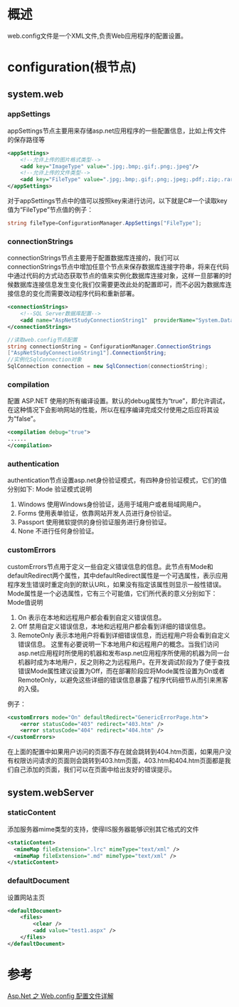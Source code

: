 # 概述　

web.config文件是一个XML文件,负责Web应用程序的配置设置。

# configuration(根节点)

## system.web

### appSettings

appSettings节点主要用来存储asp.net应用程序的一些配置信息，比如上传文件的保存路径等

```xml
<appSettings> 
    <!--允许上传的图片格式类型--> 
    <add key="ImageType" value=".jpg;.bmp;.gif;.png;.jpeg"/> 
    <!--允许上传的文件类型--> 
    <add key="FileType" value=".jpg;.bmp;.gif;.png;.jpeg;.pdf;.zip;.rar;.xls;.doc"/> 
</appSettings>
```

对于appSettings节点中的值可以按照key来进行访问，以下就是C#一个读取key值为“FileType”节点值的例子：

```csharp
string fileType=ConfigurationManager.AppSettings["FileType"];
```

### connectionStrings

connectionStrings节点主要用于配置数据库连接的，我们可以connectionStrings节点中增加任意个节点来保存数据库连接字符串，将来在代码中通过代码的方式动态获取节点的值来实例化数据库连接对象，这样一旦部署的时候数据库连接信息发生变化我们仅需要更改此处的配置即可，而不必因为数据库连接信息的变化而需要改动程序代码和重新部署。

```xml
<connectionStrings> 
    <!--SQL Server数据库配置--> 
    <add name="AspNetStudyConnectionString1"  providerName="System.Data.Sqlclient" connectionString="Data Source=(local);Initial Catalog=AspNetStudy;User ID=sa;Password=sa;Integrated Security=False"/> 
</connectionStrings>
```

```csharp
//读取web.config节点配置    
string connectionString = ConfigurationManager.ConnectionStrings
["AspNetStudyConnectionString1"].ConnectionString;
//实例化SqlConnection对象
SqlConnection connection = new SqlConnection(connectionString);
```

### compilation

配置 ASP.NET 使用的所有编译设置。默认的debug属性为“true”，即允许调试，在这种情况下会影响网站的性能，所以在程序编译完成交付使用之后应将其设为“false”。

```xml
<compilation debug="true">
......
</compilation>
```

### authentication

authentication节点设置asp.net身份验证模式，有四种身份验证模式，它们的值分别如下:
Mode 验证模式说明
1. Windows 使用Windows身份验证，适用于域用户或者局域网用户。
2. Forms 使用表单验证，依靠网站开发人员进行身份验证。
3. Passport 使用微软提供的身份验证服务进行身份验证。
4. None 不进行任何身份验证。

### customErrors

customErrors节点用于定义一些自定义错误信息的信息。此节点有Mode和defaultRedirect两个属性，其中defaultRedirect属性是一个可选属性，表示应用程序发生错误时重定向到的默认URL，如果没有指定该属性则显示一般性错误。Mode属性是一个必选属性，它有三个可能值，它们所代表的意义分别如下：
Mode值说明

1. On 表示在本地和远程用户都会看到自定义错误信息。
2. Off 禁用自定义错误信息，本地和远程用户都会看到详细的错误信息。
3. RemoteOnly 表示本地用户将看到详细错误信息，而远程用户将会看到自定义错误信息。
这里有必要说明一下本地用户和远程用户的概念。当我们访问asp.net应用程时所使用的机器和发布asp.net应用程序所使用的机器为同一台机器时成为本地用户，反之则称之为远程用户。在开发调试阶段为了便于查找错误Mode属性建议设置为Off，而在部署阶段应将Mode属性设置为On或者RemoteOnly，以避免这些详细的错误信息暴露了程序代码细节从而引来黑客的入侵。

例子：

```xml
<customErrors mode="On" defaultRedirect="GenericErrorPage.htm"> 
    <error statusCode="403" redirect="403.htm" /> 
    <error statusCode="404" redirect="404.htm" /> 
</customErrors>
```

在上面的配置中如果用户访问的页面不存在就会跳转到404.htm页面，如果用户没有权限访问请求的页面则会跳转到403.htm页面，403.htm和404.htm页面都是我们自己添加的页面，我们可以在页面中给出友好的错误提示。

## system.webServer

### staticContent

添加服务器mime类型的支持，使得IIS服务器能够识别其它格式的文件
```xml
<staticContent>
  <mimeMap fileExtension=".lrc" mimeType="text/xml" />
  <mimeMap fileExtension=".md" mimeType="text/xml" />
</staticContent>
```

### defaultDocument

设置网站主页
```xml     
<defaultDocument>
    <files>
        <clear />
        <add value="test1.aspx" />
    </files>
</defaultDocument>
```

# 参考

[Asp.Net 之 Web.config 配置文件详解](https://blog.csdn.net/mystonelxj/article/details/82710025)